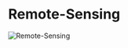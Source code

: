 # Remote-Sensing
![Remote-Sensing](https://github.com/Aliarcher/Remote-Sensing/assets/53465519/e97f005e-661f-441e-8395-f46d88875328)
